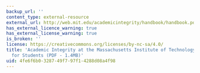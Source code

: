 ```yaml
---
backup_url: ''
content_type: external-resource
external_url: http://web.mit.edu/academicintegrity/handbook/handbook.pdf
has_external_licence_warning: true
has_external_license_warning: true
is_broken: ''
license: https://creativecommons.org/licenses/by-nc-sa/4.0/
title: 'Academic Integrity at the Massachusetts Institute of Technology: A Handbook
  for Students (PDF - 1.4MB)'
uid: 4fe6f6b0-3287-49f7-97f1-4288d08a4f98
---
```

